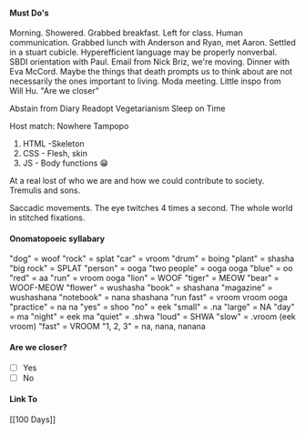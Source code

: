 #### Must Do's

Morning. Showered. Grabbed breakfast. Left for class. Human communication. Grabbed lunch with Anderson and Ryan, met Aaron. Settled in a stuart cubicle. Hyperefficient language may be properly nonverbal. SBDI orientation with Paul. Email from Nick Briz, we're moving. Dinner with Eva McCord. Maybe the things that death prompts us to think about are not necessarily the ones important to living. Moda meeting. Little inspo from Will Hu. "Are we closer"

Abstain from Diary
Readopt Vegetarianism
Sleep on Time

Host match: Nowhere
Tampopo
1. HTML -Skeleton
2. CSS - Flesh, skin
4. JS - Body functions 😁

At a real lost of who we are and how we could contribute to society. Tremulis and sons. 

Saccadic movements. The eye twitches 4 times a second. The whole world in stitched fixations.
#### Onomatopoeic syllabary
"dog" = woof
"rock" = splat
"car" = vroom
"drum" = boing
"plant" = shasha
"big rock" = SPLAT
"person" = ooga
"two people" = ooga ooga
"blue" = oo
"red" = aa
"run" = vroom ooga
"lion" = WOOF
"tiger" = MEOW
"bear" = WOOF-MEOW
"flower" = wushasha
"book" = shashana
"magazine" = wushashana
"notebook" = nana shashana
"run fast" = vroom vroom ooga
"practice" = na na
"yes" = shoo
"no" = eek
"small" = .na
"large" = NA
"day" = ma
"night" = eek ma
"quiet" = .shwa
"loud" = SHWA 
"slow" = .vroom (eek vroom)
"fast" = VROOM
"1, 2, 3" = na, nana, nanana
#### Are we closer?
- [ ] Yes
- [ ] No
#### Link To
[[100 Days]]
